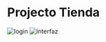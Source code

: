 # Projecto Tienda
![login](https://user-images.githubusercontent.com/88759404/151379696-c53e80dd-92bf-4335-8249-0cfd8d2d7d08.png)
![interfaz](https://user-images.githubusercontent.com/88759404/151379735-e250ec46-c5b8-4f22-8571-67b3d9d711e9.png)

